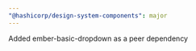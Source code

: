 ```yaml
---
"@hashicorp/design-system-components": major
---
```


Added ember-basic-dropdown as a peer dependency
